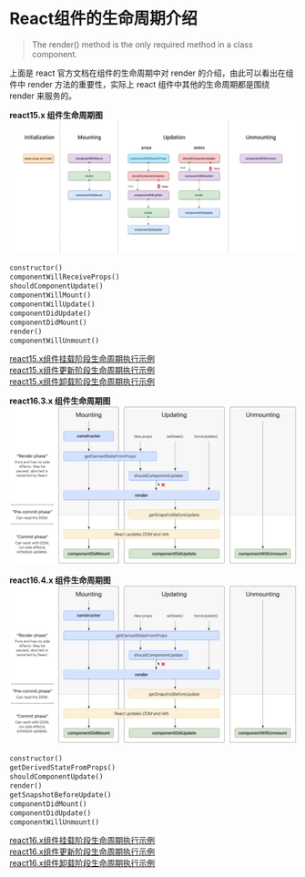 # React组件的生命周期介绍

> The render() method is the only required method in a class component.

上面是 react 官方文档在组件的生命周期中对 render 的介绍，由此可以看出在组件中 render 方法的重要性，实际上 react 组件中其他的生命周期都是围绕 render 来服务的。

**react15.x 组件生命周期图**
![react15.x 组件生命周期图](https://github.com/kongyufei5039/react-docs/blob/main/image/react15.x-life-cycle.png)

```
constructor()
componentWillReceiveProps()
shouldComponentUpdate()
componentWillMount()
componentWillUpdate()
componentDidUpdate()
componentDidMount()
render()
componentWillUnmount()
```
[react15.x组件挂载阶段生命周期执行示例](https://codesandbox.io/s/react15x-component-mount-1f72w)   
[react15.x组件更新阶段生命周期执行示例](https://codesandbox.io/s/react15x-component-update-1nbx8)  
[react15.x组件卸载阶段生命周期执行示例](https://codesandbox.io/s/react15x-component-unmount-xczc3)

**react16.3.x 组件生命周期图**
![react16.3.x 组件生命周期图](https://github.com/kongyufei5039/react-docs/blob/main/image/react16.3.x-life-cycle.png)

**react16.4.x 组件生命周期图**
![react16.4.x 组件生命周期图](https://github.com/kongyufei5039/react-docs/blob/main/image/react16.4.x-life-cycle.png)

```
constructor()
getDerivedStateFromProps()
shouldComponentUpdate()
render()
getSnapshotBeforeUpdate()
componentDidMount()
componentDidUpdate()
componentWillUnmount()
```
[react16.x组件挂载阶段生命周期执行示例](https://codesandbox.io/s/react16x-component-mount-u0gf7)  
[react16.x组件更新阶段生命周期执行示例](https://codesandbox.io/s/react16x-component-update-3sb9c)  
[react16.x组件卸载阶段生命周期执行示例](https://codesandbox.io/s/react16x-component-unmount-9w05t)
